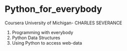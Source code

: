 # Python_for_everybody

Coursera
University of Michigan- CHARLES SEVERANCE

1. Programming with everybody
2. Python Data Structures
3. Using Python to access web-data
